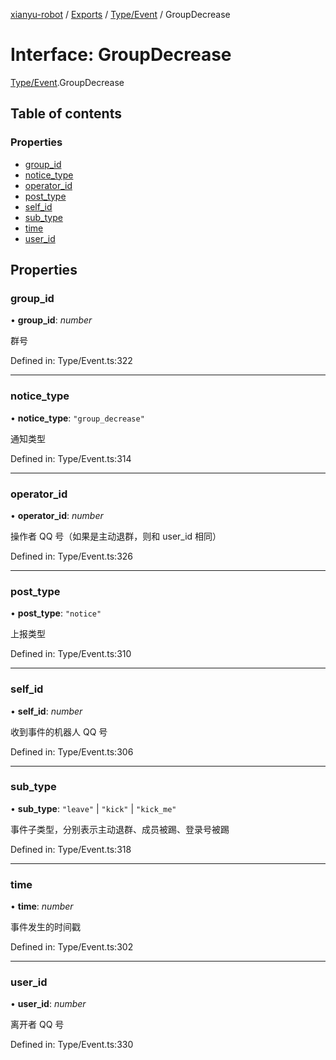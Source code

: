 [xianyu-robot](../README.md) / [Exports](../modules.md) / [Type/Event](../modules/type_event.md) / GroupDecrease

# Interface: GroupDecrease

[Type/Event](../modules/type_event.md).GroupDecrease

## Table of contents

### Properties

- [group\_id](type_event.groupdecrease.md#group_id)
- [notice\_type](type_event.groupdecrease.md#notice_type)
- [operator\_id](type_event.groupdecrease.md#operator_id)
- [post\_type](type_event.groupdecrease.md#post_type)
- [self\_id](type_event.groupdecrease.md#self_id)
- [sub\_type](type_event.groupdecrease.md#sub_type)
- [time](type_event.groupdecrease.md#time)
- [user\_id](type_event.groupdecrease.md#user_id)

## Properties

### group\_id

• **group\_id**: *number*

群号

Defined in: Type/Event.ts:322

___

### notice\_type

• **notice\_type**: ``"group_decrease"``

通知类型

Defined in: Type/Event.ts:314

___

### operator\_id

• **operator\_id**: *number*

操作者 QQ 号（如果是主动退群，则和 user_id 相同）

Defined in: Type/Event.ts:326

___

### post\_type

• **post\_type**: ``"notice"``

上报类型

Defined in: Type/Event.ts:310

___

### self\_id

• **self\_id**: *number*

收到事件的机器人 QQ 号

Defined in: Type/Event.ts:306

___

### sub\_type

• **sub\_type**: ``"leave"`` \| ``"kick"`` \| ``"kick_me"``

事件子类型，分别表示主动退群、成员被踢、登录号被踢

Defined in: Type/Event.ts:318

___

### time

• **time**: *number*

事件发生的时间戳

Defined in: Type/Event.ts:302

___

### user\_id

• **user\_id**: *number*

离开者 QQ 号

Defined in: Type/Event.ts:330
